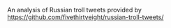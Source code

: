 An analysis of Russian troll tweets provided by https://github.com/fivethirtyeight/russian-troll-tweets/
